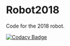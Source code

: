 # Robot2018
Code for the 2018 robot.



[![Codacy Badge](https://api.codacy.com/project/badge/Grade/19dae08815c54ea991a444a91a1e481e)](https://www.codacy.com/app/timrobert/Robot2018?utm_source=github.com&amp;utm_medium=referral&amp;utm_content=MetalCowRobotics/Robot2018&amp;utm_campaign=Badge_Grade)